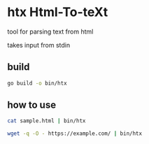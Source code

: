 # htx Html-To-teXt

tool for parsing text from html

takes input from stdin

## build

```sh
go build -o bin/htx
```

## how to use

```sh
cat sample.html | bin/htx
```

```sh
wget -q -O - https://example.com/ | bin/htx
```
